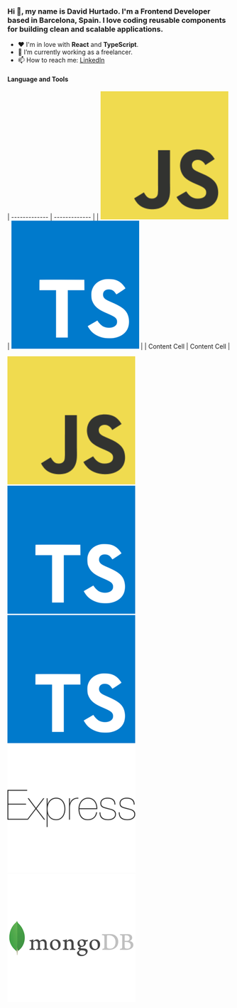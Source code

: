 ### Hi 👋, my name is David Hurtado. I'm a Frontend Developer based in Barcelona, Spain. I love coding reusable components for building clean and scalable applications.


* :heart: I'm in love with **React** and **TypeScript**.
* 🔭 I’m currently working as a freelancer.
* 📫 How to reach me: [LinkedIn](https://www.linkedin.com/in/david-hurtado-g)

#### Language and Tools


| ------------- | ------------- |
| ![JavaScript](https://raw.githubusercontent.com/github/explore/80688e429a7d4ef2fca1e82350fe8e3517d3494d/topics/javascript/javascript.png) | ![TypeScript](https://raw.githubusercontent.com/github/explore/80688e429a7d4ef2fca1e82350fe8e3517d3494d/topics/typescript/typescript.png)  |
| Content Cell  | Content Cell  |


![JavaScript](https://raw.githubusercontent.com/github/explore/80688e429a7d4ef2fca1e82350fe8e3517d3494d/topics/javascript/javascript.png)
![TypeScript](https://raw.githubusercontent.com/github/explore/80688e429a7d4ef2fca1e82350fe8e3517d3494d/topics/typescript/typescript.png)
![React](https://raw.githubusercontent.com/github/explore/80688e429a7d4ef2fca1e82350fe8e3517d3494d/topics/typescript/typescript.png)
![Express](https://raw.githubusercontent.com/github/explore/80688e429a7d4ef2fca1e82350fe8e3517d3494d/topics/express/express.png)
![MongoDB](https://raw.githubusercontent.com/github/explore/80688e429a7d4ef2fca1e82350fe8e3517d3494d/topics/mongodb/mongodb.png)


<!--
**davidhurtadodev/davidhurtadodev** is a ✨ _special_ ✨ repository because its `README.md` (this file) appears on your GitHub profile.

Here are some ideas to get you started:

- 🔭 I’m currently working on ...
- 🌱 I’m currently learning ...
- 👯 I’m looking to collaborate on ...
- 🤔 I’m looking for help with ...
- 💬 Ask me about. ...
- 📫 How to reach me: ...
- 😄 Pronouns: ...
- ⚡ Fun fact: ...
-->
